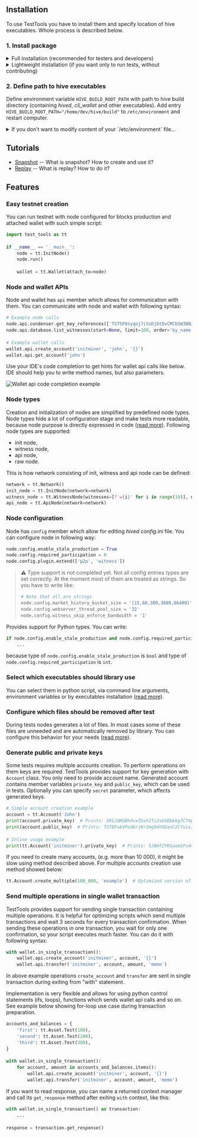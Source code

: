 ## Installation

To use TestTools you have to install them and specify location of hive executables. Whole process is described below.

### 1. Install package

<details>
<summary>Full installation (recommended for testers and developers)</summary>

#### A. Select one of following methods:

- <details>
  <summary>Install in virtual environment</summary>

  ```bash
  cd ~/hive/tests/          # Go to tests/ directory of hive repository
  python3.8 -m venv venv/   # Create virtual environment in venv/ directory
  source venv/bin/activate  # Activate it
  pip install poetry        # Install poetry
  cd test_tools/            # Go to TestTools directory
  poetry install            # Install TestTools with dev-dependencies
  ```

  To deactivate virtual environment run:
  ```bash
  deactivate
  ```

  ℹ Hint: If you want to use PyCharm, you may be interested in the integration instructions below.

  Add new, local interpreter:

  ![Installation instructions](./documentation/pycharm_integration0.png)

  Provide the path to python in the previously created virtual environment:

  ![Installation instructions](./documentation/pycharm_integration1.png)
  </details>

- <details>
  <summary>Install in your operating system scope (not recommended)</summary>

  Enter following command in terminal:
  ```bash
  python3.8 -m pip install poetry  # Install poetry
  cd ~/hive/tests/test_tools/      # Go to TestTools directory
  python3.8 -m poetry install      # Install TestTools with dev-dependencies
  ```
  </details>

#### B. Initialize git hooks

Installation will include additional tools for code quality checking and `pre-commit` framework for git hooks managing.

You can initialize it with the following line:

```bash
source ~/hive/tests/venv/bin/activate  # Active the previously created virtual environment
cd ~/hive/tests/test_tools/            # Go to TestTools directory
pre-commit install                     # Install the pre-commit script
```

:information_source: **Hint**: If for some reason you want to bypass the pre-commit hooks, use the `--no-verify` flag.
This will skip all analysis, so you will be able to trigger CI/CD pipeline (e.g. to run tests on WIP code) without the
need to ensure the production quality of the code.

```bash
git commit --no-verify
```

#### C. [Optionally] Install script which will automatically activate virtual environment

:information_source: **Hint**: When using an IDE-integrated terminal, you shouldn't have the problems described in this
section, as most IDEs support automatic activation of venv.

This tool can be useful if you have encountered one of the following errors:
<details>
<summary>Click to expand error messages</summary>

##### pre-commit is not installed

```bash
`pre-commit` not found.  Did you forget to activate your virtualenv?
```

##### ModuleNotFoundError: No module named xyz

```bash
$ git commit
check for added large files..............................................Passed
check for merge conflicts................................................Passed
check yaml...........................................(no files to check)Skipped
check json...........................................(no files to check)Skipped
trim trailing whitespace.................................................Passed
fix end of files.........................................................Passed
fix double quoted strings............................(no files to check)Skipped
pretty format json...................................(no files to check)Skipped
lint all sources with pylint.............................................Failed
- hook id: pylint-sources
- exit code: 1

Traceback (most recent call last):
  File "/home/dev/.local/bin/pylint", line 5, in <module>
    from pylint import run_pylint
ModuleNotFoundError: No module named 'pylint'

lint user handles documentation with pylint..............................Failed
- hook id: pylint-handles
- exit code: 1

Traceback (most recent call last):
  File "/home/dev/.local/bin/pylint", line 5, in <module>
    from pylint import run_pylint
ModuleNotFoundError: No module named 'pylint'
```

</details>

The errors above were caused by omitted activation of venv. The `pre-commit` hooks for their checks require additional
dependencies (e.g. `pylint`) installed in a virtual
environment. It is easy to forget to activate it manually every time. This script activates the virtual environment
automatically every time you enter the directory containing it.

Follow the instructions below:

1. Get the script:

    ```bash
    curl -s -o ~/.virtualenv-autodetect.sh https://raw.githubusercontent.com/egilewski/virtualenv-autodetect/29c814f4e5b6f32a7b1952727cf112a13f34327d/virtualenv-autodetect.sh
    ```

2. Add the following line to the end of your `.bashrc`, `.bash-profile` or `.zshenv` file:

    ```bash
    source ~/.virtualenv-autodetect.sh
    ```

3. Restart your terminal.

</details>

<details>
<summary>Lightweight installation (if you want only to run tests, without contributing)</summary>

#### Select one of following methods:

- <details>
  <summary>Install in virtual environment</summary>

  ```bash
  cd ~/hive/tests/test_tools/             # Go to repository root directory
  python3.8 -m venv venv/                 # Create virtual environment in venv/ directory
  source venv/bin/activate                # Activate it
  pip install -e ~/hive/tests/test_tools  # Install TestTools
  ```

  To deactivate virtual environment run:
  ```bash
  deactivate
  ```

  ℹ Hint: If you want to use PyCharm, you may be interested in the integration instructions below.

  Add new, local interpreter:

  ![Installation instructions](./documentation/pycharm_integration0.png)

  Provide the path to python in the previously created virtual environment:

  ![Installation instructions](./documentation/pycharm_integration1.png)
  </details>

- <details>
  <summary>Install in your operating system scope (not recommended)</summary>

  Enter following command in terminal:
  ```bash
  python3.8 -m pip install -e ~/hive/tests/test_tools/  # Install TestTools
  ```
  </details>

</details>

### 2. Define path to hive executables

Define environment variable `HIVE_BUILD_ROOT_PATH` with path to hive build directory (containing _hived_, _cli_wallet_
and other executables). Add entry `HIVE_BUILD_ROOT_PATH="/home/dev/hive/build"` to `/etc/environment` and restart
computer.

<details>
<summary>If you don't want to modify content of your `/etc/environment` file...</summary>

...then you have to set this variable locally before every run of script, which uses TestTools. It can be done as in
examples below:

```bash
HIVE_BUILD_ROOT_PATH="/home/dev/hive/build" pytest
HIVE_BUILD_ROOT_PATH="/home/dev/hive/build" python3 your_script.py
```

</details>

## Tutorials

- [Snapshot](documentation/tutorials/snapshot.md) -- What is snapshot? How to create and use it?
- [Replay](documentation/tutorials/replay.md) -- What is replay? How to do it?

## Features

### Easy testnet creation

You can run testnet with node configured for blocks production and attached wallet with such simple script:

```python
import test_tools as tt

if __name__ == '__main__':
    node = tt.InitNode()
    node.run()

    wallet = tt.Wallet(attach_to=node)
```

### Node and wallet APIs

Node and wallet has `api` member which allows for communication with them. You can communicate with node and wallet with
following syntax:

```python
# Example node calls
node.api.condenser.get_key_references(['TST5P8syqoj7itoDjbtDvCMCb5W3BNJtUjws9v7TDNZKqBLmp3pQW'])
node.api.database.list_witnesses(start=None, limit=100, order='by_name')

# Example wallet calls
wallet.api.create_account('initminer', 'john', '{}')
wallet.api.get_account('john')
```

Use your IDE's code completion to get hints for wallet api calls like below. IDE should help you to write method names,
but also parameters.

![Wallet api code completion example](./documentation/wallet_code_completion.png)

### Node types

Creation and initialization of nodes are simplified by predefined node types. Node types hide a lot of configuration
stage and make tests more readable, because node purpose is directly expressed in
code ([read more](documentation/node_types.md)). Following node types are supported:

- init node,
- witness node,
- api node,
- raw node.

This is how network consisting of init, witness and api node can be defined:

```python
network = tt.Network()
init_node = tt.InitNode(network=network)
witness_node = tt.WitnessNode(witnesses=[f'w{i}' for i in range(10)], network=network)
api_node = tt.ApiNode(network=network)
```

### Node configuration

Node has `config` member which allow for editing _hived_ _config.ini_ file. You can configure node in following way:

```python
node.config.enable_stale_production = True
node.config.required_participation = 0
node.config.plugin.extend(['p2p', 'witness'])
```

> :warning: Type support is not completed yet. Not all config entries types are set correctly. At the moment most of
> them are treated as strings. So you have to write like:
> ```python
> # Note that all are strings
> node.config.market_history_bucket_size = '[15,60,300,3600,86400]'
> node.config.webserver_thread_pool_size = '32'
> node.config.witness_skip_enforce_bandwidth = '1'
> ```

Provides support for Python types. You can write:

```python
if node.config.enable_stale_production and node.config.required_participation < 20:
    ...
```

because type of `node.config.enable_stale_production` is `bool` and type of `node.config.required_participation`
is `int`.

### Select which executables should library use

You can select them in python script, via command line arguments, environment variables or by executables
installation ([read more](documentation/paths_to_executables.md)).

### Configure which files should be removed after test

During tests nodes generates a lot of files. In most cases some of these files are unneeded and are automatically
removed by library. You can configure this behavior for your needs ([read more](documentation/clean_up_policies.md)).

### Generate public and private keys

Some tests requires multiple accounts creation. To perform operations on them keys are required. TestTools provides
support for key generation with `Account` class. You only need to provide account name. Generated account contains
member variables `private_key` and `public_key`, which can be used in tests. Optionally you can specify `secret`
parameter, which affects generated keys.

```python
# Simple account creation example
account = tt.Account('John')
print(account.private_key)  # Prints: 5KSJQHSBh4vxZVaY2fi3vbhDbkkg7C74pE4S3bigEQyct2RqMDf
print(account.public_key)  # Prints: TST8FukVPod6riKr2mg94hhDanCzCYvivJtPdpcUVnEChaJ5N9QbC

# Inline usage example
print(tt.Account('initminer').private_key)  # Prints: 5JNHfZYKGaomSFvd4NUdQ9qMcEAC43kujbfjueTHpVapX1Kzq2n
```

If you need to create many accounts, (e.g. more than 10 000), it might be slow using method described above. For
multiple accounts creation use method showed below:

```python
tt.Account.create_multiple(100_000, 'example')  # Optimized version of: [Account('example-{i}') for i in range(100_000)]
```

### Send multiple operations in single wallet transaction

TestTools provides support for sending single transaction containing multiple operations. It is helpful for optimizing
scripts which send multiple transactions and wait 3 seconds for every transaction confirmation. When sending these
operations in one transaction, you wait for only one confirmation, so your script executes much faster. You can do it
with following syntax:

```python
with wallet.in_single_transaction():
    wallet.api.create_account('initminer', account, '{}')
    wallet.api.transfer('initminer', account, amount, 'memo')
```

In above example operations `create_account` and `transfer` are sent in single transaction during exiting from "with"
statement.

Implementation is very flexible and allows for using python control statements (ifs, loops), functions which sends
wallet api calls and so on. See example below showing for-loop use case during transaction preparation.

```python
accounts_and_balances = {
    'first': tt.Asset.Test(100),
    'second': tt.Asset.Test(200),
    'third': tt.Asset.Test(300),
}

with wallet.in_single_transaction():
    for account, amount in accounts_and_balances.items():
        wallet.api.create_account('initminer', account, '{}')
        wallet.api.transfer('initminer', account, amount, 'memo')
```

If you want to read response, you can name a returned context manager and call its `get_response` method after
exiting `with` context, like this:

```python
with wallet.in_single_transaction() as transaction:
    ...

response = transaction.get_response()
```
